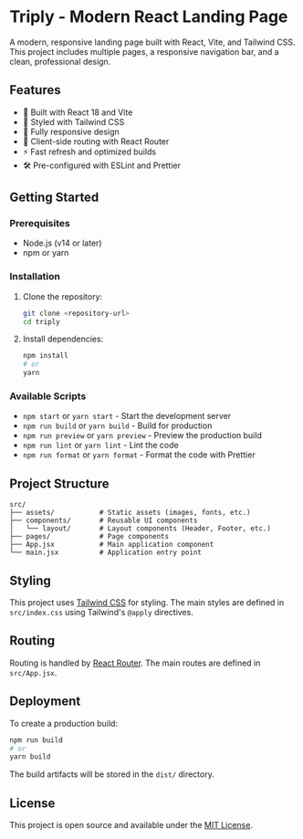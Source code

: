 # Triply - Modern React Landing Page

A modern, responsive landing page built with React, Vite, and Tailwind CSS. This project includes multiple pages, a responsive navigation bar, and a clean, professional design.

## Features

- 🚀 Built with React 18 and Vite
- 🎨 Styled with Tailwind CSS
- 📱 Fully responsive design
- 🧭 Client-side routing with React Router
- ⚡ Fast refresh and optimized builds
- 🛠️ Pre-configured with ESLint and Prettier

## Getting Started

### Prerequisites

- Node.js (v14 or later)
- npm or yarn

### Installation

1. Clone the repository:
   ```bash
   git clone <repository-url>
   cd triply
   ```

2. Install dependencies:
   ```bash
   npm install
   # or
   yarn
   ```

### Available Scripts

- `npm start` or `yarn start` - Start the development server
- `npm run build` or `yarn build` - Build for production
- `npm run preview` or `yarn preview` - Preview the production build
- `npm run lint` or `yarn lint` - Lint the code
- `npm run format` or `yarn format` - Format the code with Prettier

## Project Structure

```
src/
├── assets/           # Static assets (images, fonts, etc.)
├── components/       # Reusable UI components
│   └── layout/       # Layout components (Header, Footer, etc.)
├── pages/            # Page components
├── App.jsx           # Main application component
└── main.jsx          # Application entry point
```

## Styling

This project uses [Tailwind CSS](https://tailwindcss.com/) for styling. The main styles are defined in `src/index.css` using Tailwind's `@apply` directives.

## Routing

Routing is handled by [React Router](https://reactrouter.com/). The main routes are defined in `src/App.jsx`.

## Deployment

To create a production build:

```bash
npm run build
# or
yarn build
```

The build artifacts will be stored in the `dist/` directory.

## License

This project is open source and available under the [MIT License](LICENSE).

